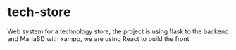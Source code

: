 # tech-store
Web system for a technology store, the project is using flask to the backend and MariaBD with xampp, we are using React to build the front
